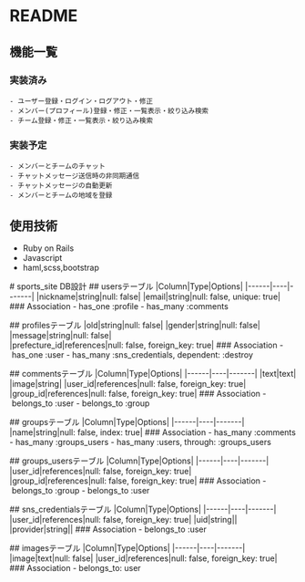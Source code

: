 # README

## 機能一覧
  ### 実装済み
  
    - ユーザー登録・ログイン・ログアウト・修正
    - メンバー(プロフィール)登録・修正・一覧表示・絞り込み検索
    - チーム登録・修正・一覧表示・絞り込み検索
  
  ### 実装予定

    - メンバーとチームのチャット
    - チャットメッセージ送信時の非同期通信
    - チャットメッセージの自動更新
    - メンバーとチームの地域を登録

## 使用技術
  - Ruby on Rails
  - Javascript
  - haml,scss,bootstrap


# sports_site DB設計
## usersテーブル
|Column|Type|Options|
|------|----|-------|
|nickname|string|null: false|
|email|string|null: false, unique: true|
### Association
- has_one :profile
- has_many :comments

## profilesテーブル
|old|string|null: false|
|gender|string|null: false|
|message|string|null: false|
|prefecture_id|references|null: false, foreign_key: true|
### Association
- has_one :user
- has_many :sns_credentials, dependent: :destroy

## commentsテーブル
|Column|Type|Options|
|------|----|-------|
|text|text|
|image|string|
|user_id|references|null: false, foreign_key: true|
|group_id|references|null: false, foreign_key: true|
### Association
- belongs_to :user
- belongs_to :group

## groupsテーブル
|Column|Type|Options|
|------|----|-------|
|name|string|null: false, index: true|
### Association
- has_many :comments
- has_many :groups_users
- has_many :users, through: :groups_users

## groups_usersテーブル
|Column|Type|Options|
|------|----|-------|
|user_id|references|null: false, foreign_key: true|
|group_id|references|null: false, foreign_key: true|
### Association
- belongs_to :group
- belongs_to :user


<!-- Facebook等のSNS認証用 -->
## sns_credentialsテーブル
|Column|Type|Options|
|------|----|-------|
|user_id|references|null: false, foreign_key: true|
|uid|string||
|provider|string||
### Association
- belongs_to :user

<!-- 1つのitemに対して複数のimageが設定できてしまうため -->
## imagesテーブル
|Column|Type|Options|
|------|----|-------|
|image|text|null: false|
|user_id|references|null: false, foreign_key: true|
### Association
- belongs_to: user

